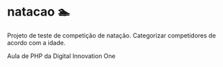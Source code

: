 # natacao :swimmer:

Projeto de teste de competição de natação.
Categorizar competidores de acordo com a idade.

Aula de PHP da Digital Innovation One
